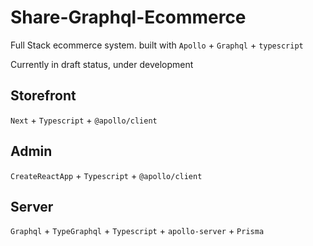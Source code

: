 # Share-Graphql-Ecommerce

Full Stack ecommerce system. built with `Apollo` + `Graphql` + `typescript`

Currently in draft status, under development

## Storefront

`Next` + `Typescript` + `@apollo/client`

## Admin

`CreateReactApp` + `Typescript` + `@apollo/client`

## Server

`Graphql` + `TypeGraphql` + `Typescript` + `apollo-server` + `Prisma`

